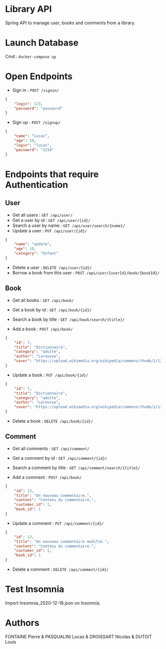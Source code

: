 # Library API
Spring API to manage user, books and comments from a library.

# Launch Database

Cmd : `docker-compose up`


# Open Endpoints
* Sign in : `POST /signin/`
```json
{
    "login": 123,
    "password": "password"
}
```
* Sign up : `POST /signup/`
```json
{
    "name": "Lucas",
    "age": 10,
    "login": "lucas",
    "password": "1234"
}
```


# Endpoints that require Authentication
## User
* Get all users : `GET /api/user/`
* Get a user by id : `GET /api/user/{id}/`
* Search a user by name : `GET /api/user/search/{name}/`
* Update a user : `PUT /api/user/{id}/`
```json
{
    "name": "update",
    "age": 10,
    "category": "Enfant"
}
```
* Delete a user : `DELETE /api/user/{id}/`
* Borrow a book from this user : `POST /api/user/{userId}/book/{bookId}/`

## Book
* Get all books : `GET /api/book/`

* Get a book by id : `GET /api/book/{id}/`

* Search a book by title : `GET /api/book/search/{title}/`

* Add a book : `POST /api/book/`
```json
{
    "id": 7,
    "title": "Dictionnaire",
    "category": "adulte",
    "author": "Larousse",
    "cover": "https://upload.wikimedia.org/wikipedia/commons/thumb/1/12/Fahrenheit451HUNcover.jpg/250px-Fahrenheit451HUNcover.jpg"
}
```

* Update a book : `PUT /api/book/{id}/`
```json
{
    "id": 7,
    "title": "Dictionnaire",
    "category": "adulte",
    "author": "Larousse",
    "cover": "https://upload.wikimedia.org/wikipedia/commons/thumb/1/12/Fahrenheit451HUNcover.jpg/250px-Fahrenheit451HUNcover.jpg"
}
```

* Delete a book : `DELETE /api/book/{id}/`

## Comment
* Get all comments : `GET /api/comment/`

* Get a comment by id : `GET /api/comment/{id}/`

* Search a comment by title : `GET /api/comment/search/{title}/`

* Add a comment : `POST /api/book/`
```json
{
    "id": 13,
    "title": "Un nouveau commentaire.",
    "content": "Contenu du commentaire.",
    "customer_id": 1,
    "book_id": 1
}
```

* Update a comment : `PUT /api/comment/{id}/`
```json
{
    "id": 13,
    "title": "Un nouveau commentaire modifié.",
    "content": "Contenu du commentaire.",
    "customer_id": 1,
    "book_id": 1
}
```

* Delete a comment : `DELETE /api/comment/{id}/`


# Test Insomnia
Import Insomnia_2020-12-18.json on Insomnia.


# Authors
FONTAINE Pierre & PASQUALINI Lucas & DROISSART Nicolas & DUTOIT Louis
